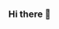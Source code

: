 ### Hi there 👋

<!--
**iturbides/iturbides** is a ✨ _special_ ✨ repository because its `README.md` (this file) appears on your GitHub profile.

Web developer, journalist and writer:

https://iturbides.dev
https://pardeletras.com
